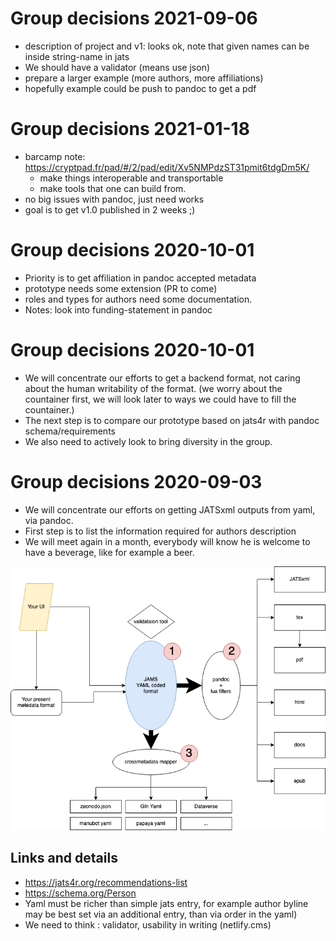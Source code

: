 # Group decisions 2021-09-06

- description of project and v1: looks ok, note that given names can be inside string-name in jats
- We should have a validator (means use json)
- prepare a larger example (more authors, more affiliations)
- hopefully example could be push to pandoc to get a pdf

# Group decisions 2021-01-18


- barcamp note: https://cryptpad.fr/pad/#/2/pad/edit/Xv5NMPdzST31pmit6tdgDm5K/
    - make things interoperable and transportable
    - make tools that one can build from.
- no big issues with pandoc, just need works
- goal is to get v1.0 published in 2 weeks ;)


# Group decisions 2020-10-01

- Priority is to get affiliation in pandoc accepted metadata
- prototype needs some extension (PR to come)
- roles and types for authors need some documentation.
- Notes: look into funding-statement in pandoc

# Group decisions 2020-10-01

- We will concentrate our efforts to get a backend format, not caring about the human writability of the format. (we worry about the countainer first,  we will look later to ways we could have to fill the countainer.)
- The next step is to compare our prototype based on jats4r with pandoc schema/requirements
- We also need to actively look to bring diversity in the group. 



# Group decisions 2020-09-03


- We will concentrate our efforts on getting JATSxml outputs from yaml, via pandoc.
- First step is to list the information required for authors description
- We will meet again in a month, everybody will know he is welcome to have a beverage, like for example a beer.

![Here an overview of the plan, we will first work on a format allowing jatsxml export via pandoc (while keeping in mind it might be expanded, and grow from there.](figures/jams.png)

## Links and details

- https://jats4r.org/recommendations-list
- https://schema.org/Person
- Yaml must be  richer than simple jats entry, for example author byline may be best set via an additional entry, than via order in the yaml)
- We need to think : validator, usability in writing (netlify.cms)
